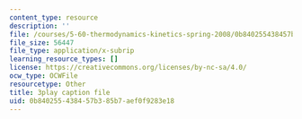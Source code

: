```yaml
---
content_type: resource
description: ''
file: /courses/5-60-thermodynamics-kinetics-spring-2008/0b840255438457b385b7aef0f9283e18_gLo958Kdeoo.vtt
file_size: 56447
file_type: application/x-subrip
learning_resource_types: []
license: https://creativecommons.org/licenses/by-nc-sa/4.0/
ocw_type: OCWFile
resourcetype: Other
title: 3play caption file
uid: 0b840255-4384-57b3-85b7-aef0f9283e18
---
```


